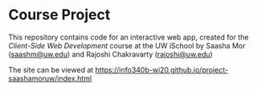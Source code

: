 # Course Project

This repository contains code for an interactive web app, created for the _Client-Side Web Development_ course at the UW iSchool by Saasha Mor (saashm@uw.edu) and Rajoshi Chakravarty (rajoshi@uw.edu)

The site can be viewed at https://info340b-wi20.github.io/project-saashamoruw/index.html
